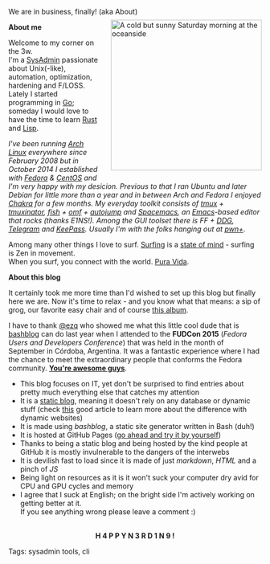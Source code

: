We are in business, finally! (aka About)
<img src="https://raw.githubusercontent.com/i90rr/i90rr.github.io/master/resources/394089_ds.png" alt="A cold but sunny Saturday morning at the oceanside" title="A cold but sunny Saturday morning at the oceanside" align="right" width="300" height="300" style="margin-left: 17px" vspace="8px">

**About me**

Welcome to my corner on the 3w.</br>
I'm a [SysAdmin](https://xkcd.com/705) passionate about Unix(-like), automation, optimization, hardening and F/LOSS. Lately I started programming in [Go](https://golang.org); someday I would love to have the time to learn [Rust](https://rust-lang.org) and [Lisp](http://www.lispmachine.net).

*I've been running [Arch Linux](https://wiki.archlinux.org/index.php/Arch_Linux#Principles) everywhere since February 2008 but in October 2014 I established with [Fedora](https://getfedora.org) & [CentOS](https://www.centos.org) and I'm very happy with my desicion. Previous to that I ran Ubuntu and later Debian for little more than a year and in between Arch and Fedora I enjoyed [Chakra](https://chakraos.org) for a few months. My everyday toolkit consists of [tmux](https://tmux.github.io) + [tmuxinator](https://github.com/tmuxinator/tmuxinator), [fish](http://fishshell.com) + [omf](https://github.com/oh-my-fish/oh-my-fish) + [autojump](https://github.com/wting/autojump) and [Spacemacs](http://spacemacs.org), an [Emacs](https://xkcd.com/378)-based editor that rocks (thanks E1NS!). Among the GUI toolset there is FF + [DDG](https://www.duckduckgo.com), [Telegram](https://desktop.telegram.com) and [KeePass](https://keepass.info). Usually I'm with the folks hanging out at [pwn+](http://www.pwnconf.org)*.

Among many other things I love to surf. [Surfing](http://www.surfertoday.com/surfing/8267-the-best-surfing-quotes-of-all-time) is a [state of mind](https://www.youtube.com/watch?v=ACMckXr1j4o) - surfing is Zen in movement.</br>
When you surf, you connect with the world. [Pura Vida](http://bestcostaricantours.com/about/puravida.html).

**About this blog**                                                                 

It certainly took me more time than I'd wished to set up this blog but finally here we are. Now it's time to relax - and you know what that means: a sip of grog, our favorite easy chair and of course [this album](https://www.youtube.com/watch?v=g-BXxX1x4y8).

I have to thank [@ezq](https://cardinali.org "Ezequiel Cardinali") who showed me what this little cool dude that is [bashblog](https://github.com/cfenollosa/bashblog) can do last year when I attended to the **FUDCon 2015** (*Fedora Users and Developers Conference*) that was held in the month of September in Córdoba, Argentina. It was a fantastic experience where I had the chance to meet the extraordinary people that conforms the Fedora community. **[You're awesome guys](https://www.youtube.com/watch?v=rPYX8o-m19s)**.

* This blog focuses on IT, yet don't be surprised to find entries about pretty much everything else that catches my attention
* It is a [static blog](https://www.staticgen.com), meaning it doesn't rely on any database or dynamic stuff (check [this](https://davidwalsh.name/introduction-static-site-generators) good article to learn more about the difference with dynamic websites)
* It is made using *bashblog*, a static site generator written in Bash (duh!)
* It is hosted at GitHub Pages ([go ahead and try it by yourself](https://pages.github.com "GitHub Pages"))
* Thanks to being a static blog and being hosted by the kind people at GitHub it is mostly invulnerable to the dangers of the interwebs
* It is devilish fast to load since it is made of just *markdown*, *HTML* and a pinch of *JS*
* Being light on resources as it is it won't suck your computer dry avid for CPU and GPU cycles and memory
* I agree that I suck at English; on the bright side I'm actively working on getting better at it.                        
If you see anything wrong please leave a comment :)

<p align="center"></br><b>H 4 P P Y  N 3 R D 1 N 9   !</b></p>

Tags: sysadmin tools, cli
